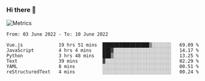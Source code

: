 ### Hi there 👋

![Metrics](https://github.com/radoapx/radoapx/blob/main/github-metrics.svg)

<!--START_SECTION:waka-->

```text
From: 03 June 2022 - To: 10 June 2022

Vue.js             19 hrs 51 mins  █████████████████▒░░░░░░░   69.09 %
JavaScript         4 hrs 4 mins    ███▓░░░░░░░░░░░░░░░░░░░░░   14.17 %
Python             3 hrs 48 mins   ███▒░░░░░░░░░░░░░░░░░░░░░   13.25 %
Text               39 mins         ▓░░░░░░░░░░░░░░░░░░░░░░░░   02.29 %
YAML               8 mins          ░░░░░░░░░░░░░░░░░░░░░░░░░   00.51 %
reStructuredText   4 mins          ░░░░░░░░░░░░░░░░░░░░░░░░░   00.24 %
```

<!--END_SECTION:waka-->

<!--
**radoapx/radoapx** is a ✨ _special_ ✨ repository because its `README.md` (this file) appears on your GitHub profile.

Here are some ideas to get you started:

- 🔭 I’m currently working on ...
- 🌱 I’m currently learning ...
- 👯 I’m looking to collaborate on ...
- 🤔 I’m looking for help with ...
- 💬 Ask me about ...
- 📫 How to reach me: ...
- 😄 Pronouns: ...
- ⚡ Fun fact: ...
-->

